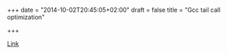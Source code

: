 +++
date = "2014-10-02T20:45:05+02:00"
draft = false
title = "Gcc tail call optimization"

+++

[Link](/tail_call/)
